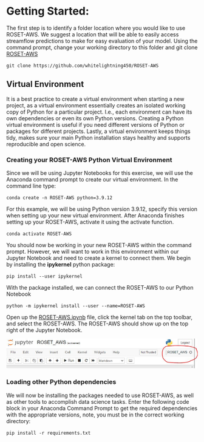 




# Getting Started: 
The first step is to identify a folder location where you would like to use ROSET-AWS.
We suggest a location that will be able to easily access streamflow predictions to make for easy evaluation of your model.
Using the command prompt, change your working directory to this folder and git clone [ROSET-AWS](https://github.com/whitelightning450/ROSET-AWS)

    git clone https://github.com/whitelightning450/ROSET-AWS 


## Virtual Environment
It is a best practice to create a virtual environment when starting a new project, as a virtual environment essentially creates an isolated working copy of Python for a particular project. 
I.e., each environment can have its own dependencies or even its own Python versions.
Creating a Python virtual environment is useful if you need different versions of Python or packages for different projects.
Lastly, a virtual environment keeps things tidy, makes sure your main Python installation stays healthy and supports reproducible and open science.

### Creating your ROSET-AWS Python Virtual Environment
Since we will be using Jupyter Notebooks for this exercise, we will use the Anaconda command prompt to create our virtual environment. 
In the command line type: 

    conda create -n ROSET-AWS python=3.9.12

For this example, we will be using Python version 3.9.12, specify this version when setting up your new virtual environment.
After Anaconda finishes setting up your ROSET-AWS, activate it using the activate function.

    conda activate ROSET-AWS

You should now be working in your new ROSET-AWS within the command prompt. 
However, we will want to work in this environment within our Jupyter Notebook and need to create a kernel to connect them.
We begin by installing the **ipykernel** python package:

    pip install --user ipykernel

With the package installed, we can connect the ROSET-AWS to our Python Notebook

    python -m ipykernel install --user --name=ROSET-AWS

Open up the [ROSET-AWS.ipynb](./ROSET-AWS/ROSET_AWS.ipynb.ipynb) file, click the kernel tab on the top toolbar, and select the ROSET-AWS. 
The ROSET-AWS should show up on the top right of the Jupyter Notebook.

![Notebook_env](./Images/ROSET-Kernel.JPG)



### Loading other Python dependencies
We will now be installing the packages needed to use ROSET-AWS, as well as other tools to accomplish data science tasks.
Enter the following code block in your Anaconda Command Prompt to get the required dependencies with the appropriate versions, note, you must be in the correct working directory:

    pip install -r requirements.txt